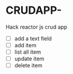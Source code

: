 # CRUDAPP-
Hack reactor js crud app
  - [ ] add a text field 
  - [ ] add item 
  - [ ] list all item 
  - [ ] update item
  - [ ] delete item
